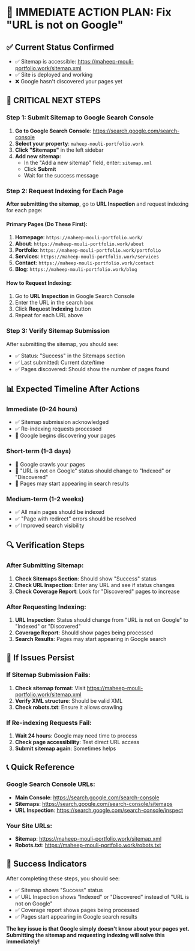 # 🚨 IMMEDIATE ACTION PLAN: Fix "URL is not on Google"

## ✅ **Current Status Confirmed**
- ✅ Sitemap is accessible: https://maheep-mouli-portfolio.work/sitemap.xml
- ✅ Site is deployed and working
- ❌ Google hasn't discovered your pages yet

## 🎯 **CRITICAL NEXT STEPS**

### **Step 1: Submit Sitemap to Google Search Console**

1. **Go to Google Search Console**: https://search.google.com/search-console
2. **Select your property**: `maheep-mouli-portfolio.work`
3. **Click "Sitemaps"** in the left sidebar
4. **Add new sitemap**:
   - In the "Add a new sitemap" field, enter: `sitemap.xml`
   - Click **Submit**
   - Wait for the success message

### **Step 2: Request Indexing for Each Page**

**After submitting the sitemap**, go to **URL Inspection** and request indexing for each page:

#### **Primary Pages (Do These First):**
1. **Homepage**: `https://maheep-mouli-portfolio.work/`
2. **About**: `https://maheep-mouli-portfolio.work/about`
3. **Portfolio**: `https://maheep-mouli-portfolio.work/portfolio`
4. **Services**: `https://maheep-mouli-portfolio.work/services`
5. **Contact**: `https://maheep-mouli-portfolio.work/contact`
6. **Blog**: `https://maheep-mouli-portfolio.work/blog`

#### **How to Request Indexing:**
1. Go to **URL Inspection** in Google Search Console
2. Enter the URL in the search box
3. Click **Request Indexing** button
4. Repeat for each URL above

### **Step 3: Verify Sitemap Submission**

After submitting the sitemap, you should see:
- ✅ Status: "Success" in the Sitemaps section
- ✅ Last submitted: Current date/time
- ✅ Pages discovered: Should show the number of pages found

## 📊 **Expected Timeline After Actions**

### **Immediate (0-24 hours)**
- ✅ Sitemap submission acknowledged
- ✅ Re-indexing requests processed
- 🔄 Google begins discovering your pages

### **Short-term (1-3 days)**
- 🔄 Google crawls your pages
- 🔄 "URL is not on Google" status should change to "Indexed" or "Discovered"
- 🔄 Pages may start appearing in search results

### **Medium-term (1-2 weeks)**
- ✅ All main pages should be indexed
- ✅ "Page with redirect" errors should be resolved
- ✅ Improved search visibility

## 🔍 **Verification Steps**

### **After Submitting Sitemap:**
1. **Check Sitemaps Section**: Should show "Success" status
2. **Check URL Inspection**: Enter any URL and see if status changes
3. **Check Coverage Report**: Look for "Discovered" pages to increase

### **After Requesting Indexing:**
1. **URL Inspection**: Status should change from "URL is not on Google" to "Indexed" or "Discovered"
2. **Coverage Report**: Should show pages being processed
3. **Search Results**: Pages may start appearing in Google search

## 🚨 **If Issues Persist**

### **If Sitemap Submission Fails:**
1. **Check sitemap format**: Visit https://maheep-mouli-portfolio.work/sitemap.xml
2. **Verify XML structure**: Should be valid XML
3. **Check robots.txt**: Ensure it allows crawling

### **If Re-indexing Requests Fail:**
1. **Wait 24 hours**: Google may need time to process
2. **Check page accessibility**: Test direct URL access
3. **Submit sitemap again**: Sometimes helps

## 📞 **Quick Reference**

### **Google Search Console URLs:**
- **Main Console**: https://search.google.com/search-console
- **Sitemaps**: https://search.google.com/search-console/sitemaps
- **URL Inspection**: https://search.google.com/search-console/inspect

### **Your Site URLs:**
- **Sitemap**: https://maheep-mouli-portfolio.work/sitemap.xml
- **Robots.txt**: https://maheep-mouli-portfolio.work/robots.txt

## 🎯 **Success Indicators**

After completing these steps, you should see:
- ✅ Sitemap shows "Success" status
- ✅ URL Inspection shows "Indexed" or "Discovered" instead of "URL is not on Google"
- ✅ Coverage report shows pages being processed
- ✅ Pages start appearing in Google search results

**The key issue is that Google simply doesn't know about your pages yet. Submitting the sitemap and requesting indexing will solve this immediately!** 